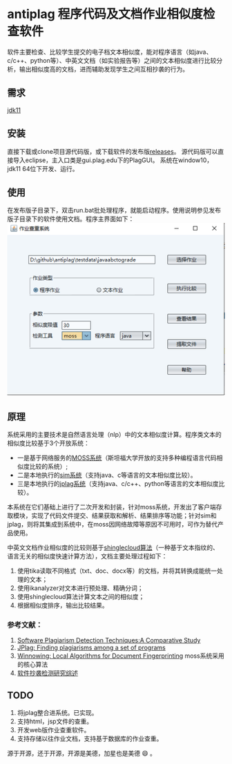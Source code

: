 # antiplag 程序代码及文档作业相似度检查软件
软件主要检查、比较学生提交的电子档文本相似度，能对程序语言（如java、c/c++、python等）、中英文文档（如实验报告等）之间的文本相似度进行比较分析，输出相似度高的文档，进而辅助发现学生之间互相抄袭的行为。

## 需求
[jdk11](https://www.oracle.com/technetwork/java/javase/downloads/jdk11-downloads-5066655.html)

## 安装
直接下载或clone项目源代码版，或下载软件的发布版[releases](https://github.com/fanghon/antiplag/releases)。
源代码版可以直接导入eclipse，主入口类是gui.plag.edu下的PlagGUI。
系统在window10，jdk11 64位下开发、运行。

## 使用
在发布版子目录下，双击run.bat批处理程序，就能启动程序。使用说明参见发布版子目录下的软件使用文档。程序主界面如下：
![程序主界面](./maingui.png) 
  
## 原理
系统采用的主要技术是自然语言处理（nlp）中的文本相似度计算。程序类文本的相似度比较基于3个开放系统：
* 一是基于网络服务的[MOSS系统](http://theory.stanford.edu/~aiken/moss/)（斯坦福大学开放的支持多种编程语言代码相似度比较的系统）;
* 二是本地执行的[sim系统](https://dickgrune.com/Programs/similarity_tester/)（支持java、c等语言的文本相似度比较）。
* 三是本地执行的[jplag系统](https://github.com/jplag/jplag/)（支持java、c/c++、python等语言的文本相似度比较）。

本系统在它们基础上进行了二次开发和封装，针对moss系统，开发出了客户端存取模块，实现了代码文件提交、结果获取和解析、结果排序等功能；针对sim和jplag，则将其集成到系统中，在moss因网络故障等原因不可用时，可作为替代产品使用。

中英文文档作业相似度的比较则基于[shinglecloud算法](https://www.kom.tu-darmstadt.de/de/research-results/0/1/shinglecloud/)（一种基于文本指纹的、语言无关的相似度快速计算方法），文档主要处理过程如下：
1. 使用tika读取不同格式（txt、doc、docx等）的文档，并将其转换成能统一处理的文本；
2. 使用ikanalyzer对文本进行预处理、精确分词；
3. 使用shinglecloud算法计算文本之间的相似度；
4. 根据相似度排序，输出比较结果。

### 参考文献：
1. [Software Plagiarism Detection Techniques:A Comparative Study](http://www.ijcsit.com/docs/Volume%205/vol5issue04/ijcsit2014050441.pdf)
2. [JPlag: Finding plagiarisms among a set of programs](http://page.mi.fu-berlin.de/prechelt/Biblio/jplagTR.pdf)
3. [Winnowing: Local Algorithms for Document Fingerprinting](http://theory.stanford.edu/~aiken/publications/papers/sigmod03.pdf) moss系统采用的核心算法
4. [软件抄袭检测研究综述](https://faculty.ist.psu.edu/wu/papers/spd-survey-16.pdf)

## TODO
1. 将jplag整合进系统。已实现。
2. 支持html，jsp文件的查重。
3. 开发web版作业查重软件。
4. 支持存储以往作业文档，支持基于数据库的作业查重。

源于开源，还于开源，开源是美德，加星也是美德 :smile: 。

 
